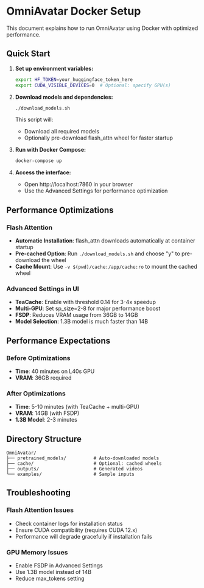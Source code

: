 # OmniAvatar Docker Setup

This document explains how to run OmniAvatar using Docker with optimized performance.

## Quick Start

1. **Set up environment variables:**
   ```bash
   export HF_TOKEN=your_huggingface_token_here
   export CUDA_VISIBLE_DEVICES=0  # Optional: specify GPU(s)
   ```

2. **Download models and dependencies:**
   ```bash
   ./download_models.sh
   ```
   This script will:
   - Download all required models
   - Optionally pre-download flash_attn wheel for faster startup

3. **Run with Docker Compose:**
   ```bash
   docker-compose up
   ```

4. **Access the interface:**
   - Open http://localhost:7860 in your browser
   - Use the Advanced Settings for performance optimization

## Performance Optimizations

### Flash Attention
- **Automatic Installation**: flash_attn downloads automatically at container startup
- **Pre-cached Option**: Run `./download_models.sh` and choose "y" to pre-download the wheel
- **Cache Mount**: Use `-v $(pwd)/cache:/app/cache:ro` to mount the cached wheel

### Advanced Settings in UI
- **TeaCache**: Enable with threshold 0.14 for 3-4x speedup
- **Multi-GPU**: Set sp_size=2-8 for major performance boost
- **FSDP**: Reduces VRAM usage from 36GB to 14GB
- **Model Selection**: 1.3B model is much faster than 14B

## Performance Expectations

### Before Optimizations
- **Time**: 40 minutes on L40s GPU
- **VRAM**: 36GB required

### After Optimizations
- **Time**: 5-10 minutes (with TeaCache + multi-GPU)
- **VRAM**: 14GB (with FSDP)
- **1.3B Model**: 2-3 minutes

## Directory Structure

```
OmniAvatar/
├── pretrained_models/          # Auto-downloaded models
├── cache/                      # Optional: cached wheels
├── outputs/                    # Generated videos
└── examples/                   # Sample inputs
```

## Troubleshooting

### Flash Attention Issues
- Check container logs for installation status
- Ensure CUDA compatibility (requires CUDA 12.x)
- Performance will degrade gracefully if installation fails

### GPU Memory Issues
- Enable FSDP in Advanced Settings
- Use 1.3B model instead of 14B
- Reduce max_tokens setting